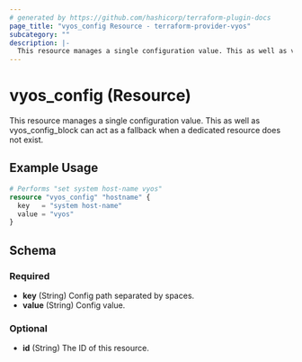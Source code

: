 ```yaml
---
# generated by https://github.com/hashicorp/terraform-plugin-docs
page_title: "vyos_config Resource - terraform-provider-vyos"
subcategory: ""
description: |-
  This resource manages a single configuration value. This as well as vyosconfigblock can act as a fallback when a dedicated resource does not exist.
---
```


# vyos_config (Resource)

This resource manages a single configuration value. This as well as vyos_config_block can act as a fallback when a dedicated resource does not exist.

## Example Usage

```terraform
# Performs "set system host-name vyos"
resource "vyos_config" "hostname" {
  key   = "system host-name"
  value = "vyos"
}
```

<!-- schema generated by tfplugindocs -->
## Schema

### Required

- **key** (String) Config path separated by spaces.
- **value** (String) Config value.

### Optional

- **id** (String) The ID of this resource.


